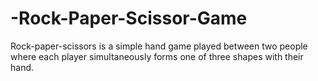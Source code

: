 # -Rock-Paper-Scissor-Game
 Rock-paper-scissors is a simple hand game played between two people where each player simultaneously forms one of three shapes with their hand. 
